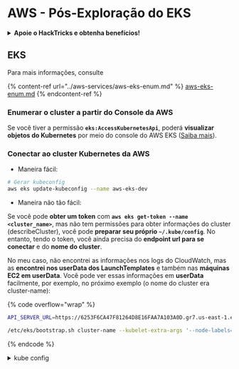 # AWS - Pós-Exploração do EKS

<details>

<summary><strong>Apoie o HackTricks e obtenha benefícios!</strong></summary>

* Se você deseja ver sua **empresa anunciada no HackTricks** ou se deseja acessar a **última versão do PEASS ou baixar o HackTricks em PDF**, confira os [**PLANOS DE ASSINATURA**](https://github.com/sponsors/carlospolop)!
* Adquira o [**swag oficial do PEASS & HackTricks**](https://peass.creator-spring.com)
* Descubra [**The PEASS Family**](https://opensea.io/collection/the-peass-family), nossa coleção exclusiva de [**NFTs**](https://opensea.io/collection/the-peass-family)
* **Junte-se ao** 💬 [**grupo do Discord**](https://discord.gg/hRep4RUj7f) ou ao [**grupo do telegram**](https://t.me/peass) ou **siga-me** no **Twitter** 🐦 [**@carlospolopm**](https://twitter.com/carlospolopm).
* **Compartilhe suas técnicas de hacking enviando PRs para os repositórios do** [**HackTricks**](https://github.com/carlospolop/hacktricks) e [**HackTricks Cloud**](https://github.com/carlospolop/hacktricks-cloud) no Github.

</details>

## EKS

Para mais informações, consulte

{% content-ref url="../aws-services/aws-eks-enum.md" %}
[aws-eks-enum.md](../aws-services/aws-eks-enum.md)
{% endcontent-ref %}

### Enumerar o cluster a partir do Console da AWS

Se você tiver a permissão **`eks:AccessKubernetesApi`**, poderá **visualizar objetos do Kubernetes** por meio do console do AWS EKS ([Saiba mais](https://docs.aws.amazon.com/eks/latest/userguide/view-workloads.html)).

### Conectar ao cluster Kubernetes da AWS

* Maneira fácil:

```bash
# Gerar kubeconfig
aws eks update-kubeconfig --name aws-eks-dev
```

* Maneira não tão fácil:

Se você pode **obter um token** com **`aws eks get-token --name <cluster_name>`**, mas não tem permissões para obter informações do cluster (describeCluster), você pode **preparar seu próprio `~/.kube/config`**. No entanto, tendo o token, você ainda precisa do **endpoint url para se conectar** e do **nome do cluster**.

No meu caso, não encontrei as informações nos logs do CloudWatch, mas as **encontrei nos userData dos LaunchTemplates** e também nas **máquinas EC2 em userData**. Você pode ver essas informações em **userData** facilmente, por exemplo, no próximo exemplo (o nome do cluster era cluster-name):

{% code overflow="wrap" %}
```bash
API_SERVER_URL=https://6253F6CA47F81264D8E16FAA7A103A0D.gr7.us-east-1.eks.amazonaws.com

/etc/eks/bootstrap.sh cluster-name --kubelet-extra-args '--node-labels=eks.amazonaws.com/sourceLaunchTemplateVersion=1,alpha.eksctl.io/cluster-name=cluster-name,alpha.eksctl.io/nodegroup-name=prd-ondemand-us-west-2b,role=worker,eks.amazonaws.com/nodegroup-image=ami-002539dd2c532d0a5,eks.amazonaws.com/capacityType=ON_DEMAND,eks.amazonaws.com/nodegroup=prd-ondemand-us-west-2b,type=ondemand,eks.amazonaws.com/sourceLaunchTemplateId=lt-0f0f0ba62bef782e5 --max-pods=58' --b64-cluster-ca $B64_CLUSTER_CA --apiserver-endpoint $API_SERVER_URL --dns-cluster-ip $K8S_CLUSTER_DNS_IP --use-max-pods false
```
{% endcode %}

<details>

<summary>kube config</summary>

```yaml
describe-cache-parametersapiVersion: v1
clusters:
- cluster:
    certificate-authority-data: LS0tLS1CRUdJTiBDRVJUSUZJQ0FURS0tLS0tCk1JSUMvakNDQWVhZ0F3SUJBZ0lCQURBTkJna3Foa2lHOXcwQkFRc0ZBREFWTVJNd0VRWURWUVFERXdwcmRXSmwKY201bGRHVnpNQjRYRFRJeU1USXlPREUyTWpjek1Wb1hEVE15TVRJeU5URTJNamN6TVZvd0ZURVRNQkVHQTFVRQpBeE1LYTNWaVpYSnVa
